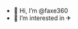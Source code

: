 - 👋 Hi, I’m @faxe360
- 👀 I’m interested in ✈
<!---
faxe360/faxe360 is a ✨ special ✨ repository because its `README.md` (this file) appears on your GitHub profile.
You can click the Preview link to take a look at your changes.
--->
